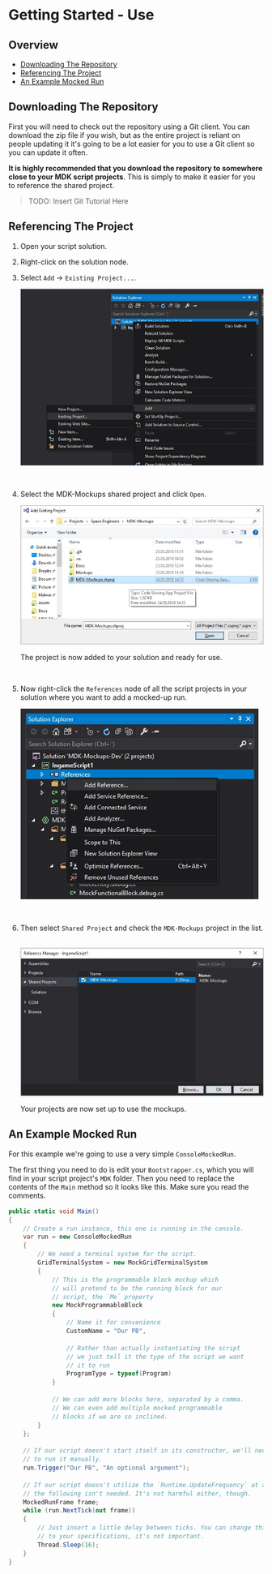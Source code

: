 # Getting Started - Use

## Overview

* [Downloading The Repository](#downloading-the-repository)
* [Referencing The Project](#referencing-the-project)
* [An Example Mocked Run](#an-example-mocked-run)





## Downloading The Repository

First you will need to check out the repository using a Git client. You can download the zip file if you wish, but as the entire project is reliant on people updating it it's going to be a lot easier for you to use a Git client so you can update it often.

**It is highly recommended that you download the repository to somewhere close to your MDK script projects**. This is simply to make it easier for you to reference the shared project.

> TODO: Insert Git Tutorial Here



## Referencing The Project

1. Open your script solution. 

2. Right-click on the solution node.

3. Select `Add` -> `Existing Project...`. 
   ​

   ![Add Existing Project](Assets/add-existing-project.jpg)

   ​    

4. Select the MDK-Mockups shared project and click `Open`.
   ​

   ![Select Shared Project](Assets/select-shared-project.jpg)


   The project is now added to your solution and ready for use.  

   ​

5. Now right-click the `References` node of all the script projects in your solution where you want to add a mocked-up run.
   ​

   ![Add Reference](Assets/add-reference.jpg)

   ​

6. Then select `Shared Project` and check the `MDK-Mockups` project in the list.
   ​

   ![Add Shared Project Reference](Assets/add-shared-project-reference.jpg)


   Your projects are now set up to use the mockups.




## An Example Mocked Run

For this example we're going to use a very simple `ConsoleMockedRun`.

The first thing you need to do is edit your `Bootstrapper.cs`, which you will find in your script project's `MDK` folder. Then you need to replace the contents of the `Main` method so it looks like this. Make sure you read the comments.

```csharp
public static void Main()
{
    // Create a run instance, this one is running in the console.
    var run = new ConsoleMockedRun
    {
        // We need a terminal system for the script.
        GridTerminalSystem = new MockGridTerminalSystem
        {
            // This is the programmable block mockup which
            // will pretend to be the running block for our
            // script, the `Me` property
            new MockProgrammableBlock
            {
                // Name it for convenience
                CustomName = "Our PB",

                // Rather than actually instantiating the script
                // we just tell it the type of the script we want
                // it to run
                ProgramType = typeof(Program)
            }

            // We can add more blocks here, separated by a comma.
            // We can even add multiple mocked programmable
            // blocks if we are so inclined.
        }
    };

    // If our script doesn't start itself in its constructor, we'll need
    // to run it manually.
    run.Trigger("Our PB", "An optional argument");

    // If our script doesn't utilize the `Runtime.UpdateFrequency` at all,
    // the following isn't needed. It's not harmful either, though.
    MockedRunFrame frame;
    while (run.NextTick(out frame))
    {
        // Just insert a little delay between ticks. You can change this
        // to your specifications, it's not important.
        Thread.Sleep(16);
    }
}
```



